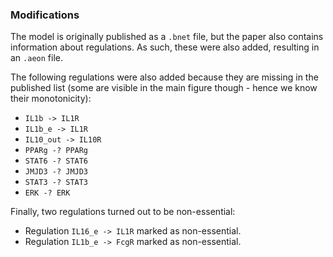 ### Modifications

The model is originally published as a `.bnet` file, but the paper also contains information about regulations. As such, these were also added, resulting in an `.aeon` file.

The following regulations were also added because they are missing in the published list (some are visible in the main figure though - hence we know their monotonicity):
 - `IL1b -> IL1R`
 - `IL1b_e -> IL1R`
 - `IL10_out -> IL10R`
 - `PPARg -? PPARg`
 - `STAT6 -? STAT6`
 - `JMJD3 -? JMJD3`
 - `STAT3 -? STAT3`
 - `ERK -? ERK`

Finally, two regulations turned out to be non-essential:
 - Regulation `IL16_e -> IL1R` marked as non-essential.
 - Regulation `IL1b_e -> FcgR` marked as non-essential.